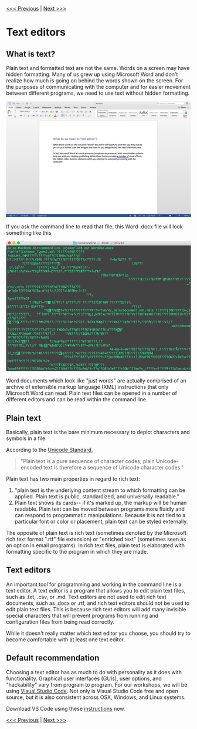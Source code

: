 
[<<< Previous](what-is-the-command-line.md) | [Next >>>](why-is-the-command-line-useful.md)

# Text editors 

## What is text?

Plain text and formatted text are not the same. Words on a screen may have hidden formatting. Many of us grew up using Microsoft Word and don't realize how much is going on behind the words shown on the screen. For the purposes of communicating with the computer and for easier movement between different programs, we need to use text without hidden formatting.

![Word Doc](worddoc.png)

If you ask the command line to read that file, this Word .docx file will look something like this

![Cat Word Doc](CatWordDoc.png)

Word documents which look like "just words" are actually comprised of an archive of extensible markup language (XML) instructions that only Microsoft Word can read. Plain text files can be opened in a number of different editors and can be read within the command line.

## Plain text

Basically, plain text is the bare minimum necessary to depict characters and symbols in a file.

According to the [Unicode Standard](https://www.unicode.org/versions/Unicode6.1.0/), 

> "Plain text is a pure sequence of character codes; plain Unicode-encoded text is therefore a sequence of Unicode character codes."

Plain text has two main properties in regard to rich text:

1. "plain text is the underlying content stream to which formatting can be applied. Plain text is public, standardized, and universally readable."
2. Plain text shows its cards-- if it's marked up, the markup will be human readable. Plain text can be moved between programs more fluidly and can respond to programmatic manipulations. Because it is not tied to a particular font or color or placement, plain text can be styled externally.

The opposite of plain text is rich text (sometimes denoted by the Microsoft rich text format ".rtf" file extension) or "enriched text" (sometimes seen as an option in email programs). In rich text files, plain text is elaborated with formatting specific to the program in which they are made.

## Text editors

An important tool for programming and working in the command line is a text editor. A text editor is a program that allows you to edit plain text files, such as .txt, .csv, or .md. Text editors are not used to edit rich text documents, such as .docx or .rtf, and rich text editors should not be used to edit plain text files. This is because rich text editors will add many invisible special characters that will prevent programs from running and configuration files from being read correctly. 

While it doesn't really matter which text editor you choose, you should try to become comfortable with at least one text editor. 

## Default recommendation

Choosing a text editor has as much to do with personality as it does with functionality. Graphical user interfaces (GUIs), user options, and "hackability" vary from program to program. For our workshops, we will be using [Visual Studio Code](https://code.visualstudio.com/). Not only is Visual Studio Code free and open source, but it is also consistent across OSX, Windows, and Linux systems.

Download VS Code using these [instructions](https://github.com/DHRI-Curriculum/install/blob/master/sections/vscode.md) now.

[<<< Previous](what-is-the-command-line.md) | [Next >>>](why-is-the-command-line-useful.md)
